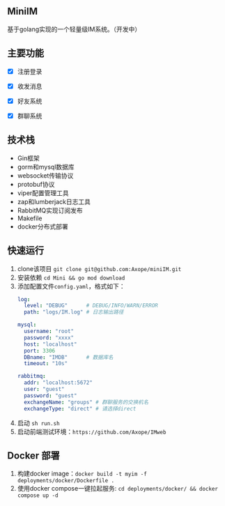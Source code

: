 ## MiniIM

基于golang实现的一个轻量级IM系统。（开发中）


## 主要功能

- [x] 注册登录
- [x] 收发消息
- [x] 好友系统
- [x] 群聊系统


## 技术栈

- Gin框架
- gorm和mysql数据库
- websocket传输协议
- protobuf协议
- viper配置管理工具
- zap和lumberjack日志工具
- RabbitMQ实现订阅发布
- Makefile
- docker分布式部署


## 快速运行

1. clone该项目 `git clone git@github.com:Axope/miniIM.git`
2. 安装依赖 `cd Mini && go mod download`
3. 添加配置文件`config.yaml`，格式如下：
    ```yaml
    log:
      level: "DEBUG"      # DEBUG/INFO/WARN/ERROR
      path: "logs/IM.log" # 日志输出路径

    mysql:
      username: "root"
      password: "xxxx"
      host: "localhost"
      port: 3306
      DBname: "IMDB"      # 数据库名
      timeout: "10s"

    rabbitmq:
      addr: "localhost:5672"
      user: "guest"
      password: "guest"
      exchangeName: "groups" # 群聊服务的交换机名
      exchangeType: "direct" # 请选择direct
    ```
4. 启动 `sh run.sh`
5. 启动前端测试环境：`https://github.com/Axope/IMweb`


## Docker 部署

1. 构建docker image：`docker build -t myim -f deployments/docker/Dockerfile .`
2. 使用docker compose一键拉起服务: `cd deployments/docker/ && docker compose up -d`
